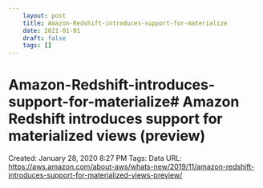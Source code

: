 ```yaml
---
 	layout: post
 	title: Amazon-Redshift-introduces-support-for-materialize
 	date: 2021-01-01
 	draft: false
 	tags: []
---
```


# Amazon-Redshift-introduces-support-for-materialize# Amazon Redshift introduces support for materialized views (preview)
Created: January 28, 2020 8:27 PM
Tags: Data
URL: https://aws.amazon.com/about-aws/whats-new/2019/11/amazon-redshift-introduces-support-for-materialized-views-preview/

